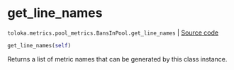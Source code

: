 # get_line_names
`toloka.metrics.pool_metrics.BansInPool.get_line_names` | [Source code](https://github.com/Toloka/toloka-kit/blob/v0.1.24/src/metrics/pool_metrics.py#L473)

```python
get_line_names(self)
```

Returns a list of metric names that can be generated by this class instance.

